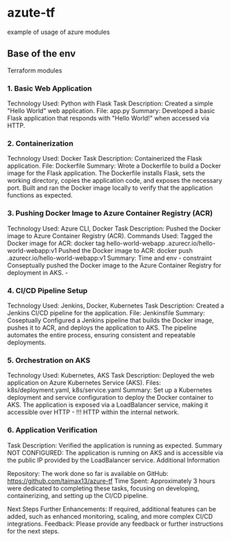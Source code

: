 # azute-tf
example of usage of azure modules

## Base of the env
Terraform modules 

### 1. Basic Web Application
Technology Used: Python with Flask
Task Description: Created a simple "Hello World" web application.
File: app.py
Summary:
Developed a basic Flask application that responds with "Hello World!" when accessed via HTTP.
### 2. Containerization
Technology Used: Docker
Task Description: Containerized the Flask application.
File: Dockerfile
Summary:
Wrote a Dockerfile to build a Docker image for the Flask application.
The Dockerfile installs Flask, sets the working directory, copies the application code, and exposes the necessary port.
Built and ran the Docker image locally to verify that the application functions as expected.
### 3. Pushing Docker Image to Azure Container Registry (ACR)
Technology Used: Azure CLI, Docker
Task Description: Pushed the Docker image to Azure Container Registry (ACR).
Commands Used:
Tagged the Docker image for ACR: docker tag hello-world-webapp <your-acr-name>.azurecr.io/hello-world-webapp:v1
Pushed the Docker image to ACR: docker push <your-acr-name>.azurecr.io/hello-world-webapp:v1
Summary:
Time and env - constraint
Conseptually  pushed the Docker image to the Azure Container Registry for deployment in AKS. - 
### 4. CI/CD Pipeline Setup
Technology Used: Jenkins, Docker, Kubernetes
Task Description: Created a Jenkins CI/CD pipeline for the application.
File: Jenkinsfile
Summary:
Coseptually
Configured a Jenkins pipeline that builds the Docker image, pushes it to ACR, and deploys the application to AKS.
The pipeline automates the entire process, ensuring consistent and repeatable deployments.
### 5. Orchestration on AKS
Technology Used: Kubernetes, AKS
Task Description: Deployed the web application on Azure Kubernetes Service (AKS).
Files: k8s/deployment.yaml, k8s/service.yaml
Summary:
Set up a Kubernetes deployment and service configuration to deploy the Docker container to AKS.
The application is exposed via a LoadBalancer service, making it accessible over HTTP - !!! HTTP within the internal network.
### 6. Application Verification
Task Description: Verified the application is running as expected.
Summary NOT CONFIGURED:
The application is running on AKS and is accessible via the public IP provided by the LoadBalancer service.
Additional Information

Repository: The work done so far is available on GitHub: https://github.com/taimax13/azure-tf
Time Spent: Approximately 3 hours were dedicated to completing these tasks, focusing on developing, containerizing, and setting up the CI/CD pipeline.

Next Steps
Further Enhancements: If required, additional features can be added, such as enhanced monitoring, scaling, and more complex CI/CD integrations.
Feedback: Please provide any feedback or further instructions for the next steps.